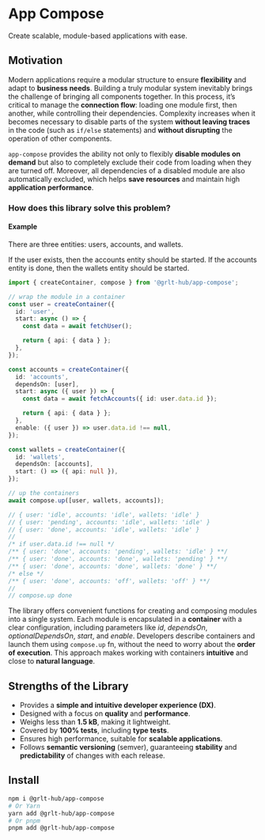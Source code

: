 # App Compose

Create scalable, module-based applications with ease.

## Motivation

Modern applications require a modular structure to ensure **flexibility** and adapt to **business needs**. Building a truly modular system inevitably brings the challenge of bringing all components together. In this process, it’s critical to manage the **connection flow**: loading one module first, then another, while controlling their dependencies. Complexity increases when it becomes necessary to disable parts of the system **without leaving traces** in the code (such as `if/else` statements) and **without disrupting** the operation of other components.

`app-compose` provides the ability not only to flexibly **disable modules on demand** but also to completely exclude their code from loading when they are turned off. Moreover, all dependencies of a disabled module are also automatically excluded, which helps **save resources** and maintain high **application performance**.

### How does this library solve this problem?

#### Example

There are three entities: users, accounts, and wallets.

If the user exists, then the accounts entity should be started. If the accounts entity is done, then the wallets entity should be started.

```ts
import { createContainer, compose } from '@grlt-hub/app-compose';

// wrap the module in a container
const user = createContainer({
  id: 'user',
  start: async () => {
    const data = await fetchUser();

    return { api: { data } };
  },
});

const accounts = createContainer({
  id: 'accounts',
  dependsOn: [user],
  start: async ({ user }) => {
    const data = await fetchAccounts({ id: user.data.id });

    return { api: { data } };
  },
  enable: ({ user }) => user.data.id !== null,
});

const wallets = createContainer({
  id: 'wallets',
  dependsOn: [accounts],
  start: () => ({ api: null }),
});

// up the containers
await compose.up([user, wallets, accounts]);

// { user: 'idle', accounts: 'idle', wallets: 'idle' }
// { user: 'pending', accounts: 'idle', wallets: 'idle' }
// { user: 'done', accounts: 'idle', wallets: 'idle' }
//
/* if user.data.id !== null */
/** { user: 'done', accounts: 'pending', wallets: 'idle' } **/
/** { user: 'done', accounts: 'done', wallets: 'pending' } **/
/** { user: 'done', accounts: 'done', wallets: 'done' } **/
/* else */
/** { user: 'done', accounts: 'off', wallets: 'off' } **/
//
// compose.up done
```

The library offers convenient functions for creating and composing modules into a single system. Each module is encapsulated in a **container** with a clear configuration, including parameters like _id_, _dependsOn_, _optionalDependsOn_, _start_, and _enable_. Developers describe containers and launch them using `compose.up` fn, without the need to worry about the **order of execution**. This approach makes working with containers **intuitive** and close to **natural language**.

## Strengths of the Library

- Provides a **simple and intuitive developer experience (DX)**.
- Designed with a focus on **quality** and **performance**.
- Weighs less than **1.5 kB**, making it lightweight.
- Covered by **100% tests**, including **type tests**.
- Ensures high performance, suitable for **scalable applications**.
- Follows **semantic versioning** (semver), guaranteeing **stability** and **predictability** of changes with each release.

## Install

```sh
npm i @grlt-hub/app-compose
# Or Yarn
yarn add @grlt-hub/app-compose
# Or pnpm
pnpm add @grlt-hub/app-compose
```

